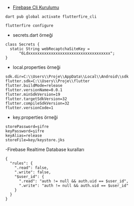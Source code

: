 - [Firebase Cli Kurulumu](https://firebase.google.com/docs/cli)

```
dart pub global activate flutterfire_cli
```

```
flutterfire configure
```

- secrets.dart örneği
```
class Secrets {
  static String webRecaptchaSiteKey =
      "6Ldxxxxxxxxxxxxxxxxxxxxxxxxxxxxxxxxxxxx";
}
```

- local.properties örneği
```
sdk.dir=C:\\Users\\Proje\\AppData\\Local\\Android\\sdk
flutter.sdk=C:\\Users\\Proje\\flutter
flutter.buildMode=release
flutter.versionName=0.0.1
flutter.minSdkVersion=19
flutter.targetSdkVersion=32
flutter.compileSdkVersion=32
flutter.versionCode=1
```

- key.properties örneği
```
storePassword=şifre
keyPassword=şifre
keyAlias=release
storeFile=key/keystore.jks
```

-Firebase Realtime Database kuralları
```
{
  "rules": {
    ".read": false,
    ".write": false,
    "$user_id": {
      ".read": "auth != null && auth.uid == $user_id",
      ".write": "auth != null && auth.uid == $user_id"
    }
  }
}
```